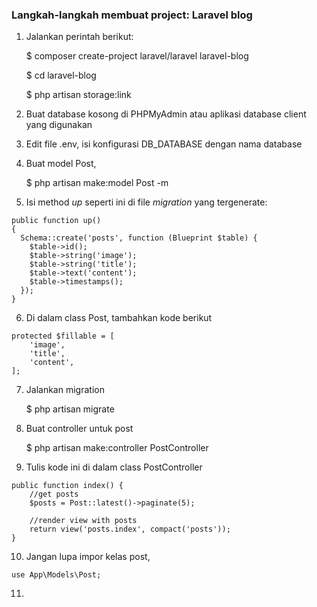 ### Langkah-langkah membuat project: Laravel blog

1. Jalankan perintah berikut:

    $ composer create-project laravel/laravel laravel-blog

    $ cd laravel-blog

    $ php artisan storage:link

2. Buat database kosong di PHPMyAdmin atau aplikasi database client yang digunakan

3. Edit file .env, isi konfigurasi DB_DATABASE dengan nama database

4. Buat model Post,

    $ php artisan make:model Post -m

5. Isi method *up* seperti ini di file _migration_ yang tergenerate:

```
public function up()
{
  Schema::create('posts', function (Blueprint $table) {
    $table->id();
    $table->string('image');
    $table->string('title');
    $table->text('content');
    $table->timestamps();
  });
}
```

6. Di dalam class Post, tambahkan kode berikut

```
protected $fillable = [
    'image',
    'title',
    'content',
];
```

7. Jalankan migration

    $ php artisan migrate

8. Buat controller untuk post

    $ php artisan make:controller PostController

9. Tulis kode ini di dalam class PostController

```
public function index() {
    //get posts
    $posts = Post::latest()->paginate(5);

    //render view with posts
    return view('posts.index', compact('posts'));
}
```

10. Jangan lupa impor kelas post,

```
use App\Models\Post;
```

11. 